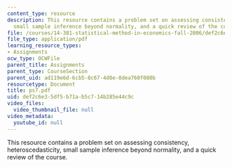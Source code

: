 ```yaml
---
content_type: resource
description: This resource contains a problem set on assessing consistency, heteroscedasticity,
  small sample inference beyond normality, and a quick review of the course.
file: /courses/14-381-statistical-method-in-economics-fall-2006/def2c6e35df5b71ab5c714b285e44c9c_ps7.pdf
file_type: application/pdf
learning_resource_types:
- Assignments
ocw_type: OCWFile
parent_title: Assignments
parent_type: CourseSection
parent_uid: ad119e6d-6cb5-8c67-4d0e-8dea760f080b
resourcetype: Document
title: ps7.pdf
uid: def2c6e3-5df5-b71a-b5c7-14b285e44c9c
video_files:
  video_thumbnail_file: null
video_metadata:
  youtube_id: null
---
```

This resource contains a problem set on assessing consistency, heteroscedasticity, small sample inference beyond normality, and a quick review of the course.

